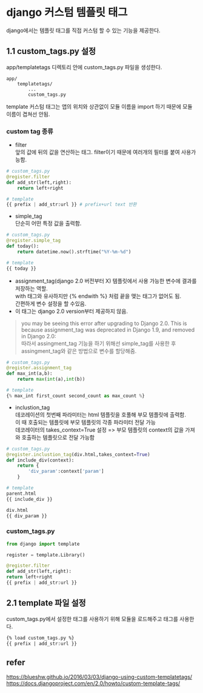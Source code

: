 # django 커스텀 템플릿 태그
django에서는 템플릿 태그를 직접 커스텀 할 수 있는 기능을 제공한다.
## 1.1 custom_tags.py 설정
app/templatetags 디렉토리 안에 custom_tags.py 파일을 생성한다.
```
app/
    templatetags/
        ...
        custom_tags.py
```
template 커스텀 태그는 앱의 위치와 상관없이 모듈 이름을 import 하기 때문에 모듈 이름이 겹쳐선 안됨.
### custom tag 종류
- filter  
앞의 값에 뒤의 값을 연산하는 태그. filter이기 때문에 여러개의 필터를 붙여 사용가능함.
```python
# custom_tags.py 
@register.filter
def add_str(left,right):
    return left+right

# template
{{ prefix | add_str:url }} # prefix+url text 반환
```
- simple_tag  
단순히 어떤 특정 값을 출력함.
```python
# custom_tags.py
@register.simple_tag
def today():
    return datetime.now().strftime("%Y-%m-%d")

# template
{{ today }}
```
- assignment_tag(django 2.0 버전부터 X)
템플릿에서 사용 가능한 변수에 결과를 저장하는 역할.  
with 태그와 유사하지만 {% endwith %} 처럼 끝을 맺는 태그가 없어도 됨.  
간편하게 변수 설정을 할 수있음.
- 이 태그는 django 2.0 version부터 제공하지 않음.
> you may be seeing this error after upgrading to Django 2.0. This is because assignment_tag was deprecated in Django 1.9, and removed in Django 2.0:  
따라서 assingment_tag 기능을 하기 위해선 simple_tag를 사용한 후 assingment_tag와 같은 방법으로 변수를 할당해줌.
```python
# custom_tags.py
@register.assignment_tag
def max_int(a,b):
    return max(int(a),int(b))

# template
{% max_int first_count second_count as max_count %}
```
- inclustion_tag  
데코레이션의 첫번째 파라미터는 html 템플릿을 호풀해 부모 템플릿에 출력함.  
이 때 호출되는 템플릿에 부모 템플릿의 각종 파라미터 전달 가능  
데코레이터의 takes_context=True 설정 => 부모 템플릿의 context의 값을 가져와  호출하는 템플릿으로 전달 가능함
```python
# custom_tags.py
@register.inclustion_tag(div.html,takes_context=True)
def include_div(context):
    return {
        'div_param':context['param']
    }

# template
parent.html 
{{ include_div }}

div.html
{{ div_param }}
```

### custom_tags.py 
```python
from django import template

register = template.Library()

@register.filter
def add_str(left,right):
return left+right
{{ prefix | add_str:url }}
```
## 2.1 template 파일 설정
custom_tags.py에서 설정한 태그를 사용하기 위해 모듈을 로드해주고 태그를 사용한다.
```html
{% load custom_tags.py %}
{{ prefix | add_str:url }}
```

## refer 
https://blueshw.github.io/2016/03/03/django-using-custom-templatetags/
https://docs.djangoproject.com/en/2.0/howto/custom-template-tags/